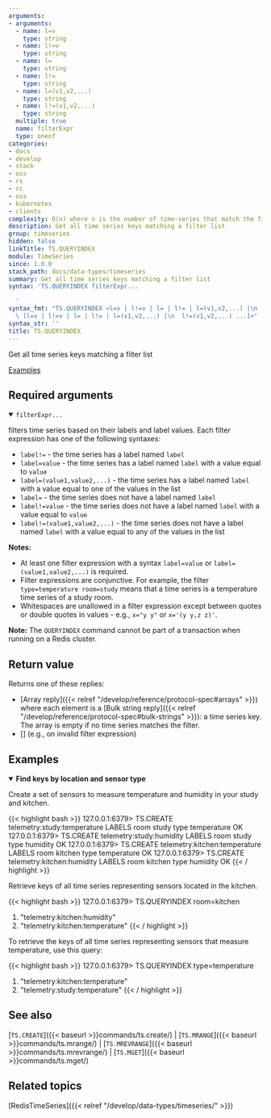 ```yaml
---
arguments:
- arguments:
  - name: l=v
    type: string
  - name: l!=v
    type: string
  - name: l=
    type: string
  - name: l!=
    type: string
  - name: l=(v1,v2,...)
    type: string
  - name: l!=(v1,v2,...)
    type: string
  multiple: true
  name: filterExpr
  type: oneof
categories:
- docs
- develop
- stack
- oss
- rs
- rc
- oss
- kubernetes
- clients
complexity: O(n) where n is the number of time-series that match the filters
description: Get all time series keys matching a filter list
group: timeseries
hidden: false
linkTitle: TS.QUERYINDEX
module: TimeSeries
since: 1.0.0
stack_path: docs/data-types/timeseries
summary: Get all time series keys matching a filter list
syntax: 'TS.QUERYINDEX filterExpr...

  '
syntax_fmt: "TS.QUERYINDEX <l=v | l!=v | l= | l!= | l=(v1,v2,...) |\n  l!=(v1,v2,...)\
  \ [l=v | l!=v | l= | l!= | l=(v1,v2,...) |\n  l!=(v1,v2,...) ...]>"
syntax_str: ''
title: TS.QUERYINDEX
---
```


Get all time series keys matching a filter list

[Examples](#examples)

## Required arguments

<details open>
<summary><code>filterExpr...</code></summary>

filters time series based on their labels and label values. Each filter expression has one of the following syntaxes:

  - `label!=` - the time series has a label named `label`
  - `label=value` - the time series has a label named `label` with a value equal to `value`
  - `label=(value1,value2,...)` - the time series has a label named `label` with a value equal to one of the values in the list
  - `label=` - the time series does not have a label named `label`
  - `label!=value` - the time series does not have a label named `label` with a value equal to `value`
  - `label!=(value1,value2,...)` - the time series does not have a label named `label` with a value equal to any of the values in the list

  <note><b>Notes:</b>
   - At least one filter expression with a syntax `label=value` or `label=(value1,value2,...)` is required.
   - Filter expressions are conjunctive. For example, the filter `type=temperature room=study` means that a time series is a temperature time series of a study room.
   - Whitespaces are unallowed in a filter expression except between quotes or double quotes in values - e.g., `x="y y"` or `x='(y y,z z)'`.
   </note>
</details>

<note><b>Note:</b> The `QUERYINDEX` command cannot be part of a transaction when running on a Redis cluster.</note>

## Return value

Returns one of these replies:

- [Array reply]({{< relref "/develop/reference/protocol-spec#arrays" >}}) where each element is a [Bulk string reply]({{< relref "/develop/reference/protocol-spec#bulk-strings" >}}): a time series key. The array is empty if no time series matches the filter.
- [] (e.g., on invalid filter expression)

## Examples

<details open>
<summary><b>Find keys by location and sensor type</b></summary>

Create a set of sensors to measure temperature and humidity in your study and kitchen.

{{< highlight bash >}}
127.0.0.1:6379> TS.CREATE telemetry:study:temperature LABELS room study type temperature
OK
127.0.0.1:6379> TS.CREATE telemetry:study:humidity LABELS room study type humidity
OK
127.0.0.1:6379> TS.CREATE telemetry:kitchen:temperature LABELS room kitchen type temperature
OK
127.0.0.1:6379> TS.CREATE telemetry:kitchen:humidity LABELS room kitchen type humidity
OK
{{< / highlight >}}

Retrieve keys of all time series representing sensors located in the kitchen. 

{{< highlight bash >}}
127.0.0.1:6379> TS.QUERYINDEX room=kitchen
1) "telemetry:kitchen:humidity"
2) "telemetry:kitchen:temperature"
{{< / highlight >}}

To retrieve the keys of all time series representing sensors that measure temperature, use this query:

{{< highlight bash >}}
127.0.0.1:6379> TS.QUERYINDEX type=temperature
1) "telemetry:kitchen:temperature"
2) "telemetry:study:temperature"
{{< / highlight >}}
</details>

## See also

[`TS.CREATE`]({{< baseurl >}}commands/ts.create/) | [`TS.MRANGE`]({{< baseurl >}}commands/ts.mrange/) | [`TS.MREVRANGE`]({{< baseurl >}}commands/ts.mrevrange/) | [`TS.MGET`]({{< baseurl >}}commands/ts.mget/)

## Related topics

[RedisTimeSeries]({{< relref "/develop/data-types/timeseries/" >}})
